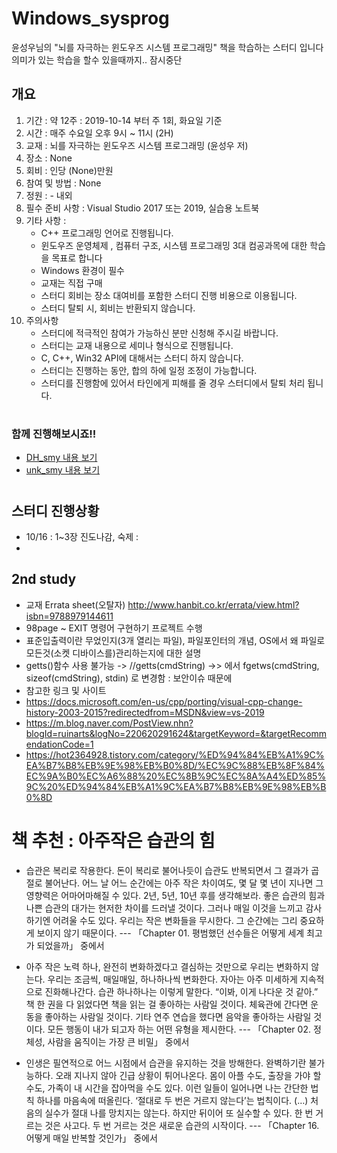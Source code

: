 # Windows_sysprog
윤성우님의 "뇌를 자극하는 윈도우즈 시스템 프로그래밍" 책을 학습하는 스터디 입니다
의미가 있는 학습을 할수 있을때까지.. 잠시중단
  ## 개요
   1. 기간 : 약 12주 : 2019-10-14 부터 주 1회, 화요일 기준
   2. 시간 : 매주 수요일 오후 9시 ~ 11시 (2H)
   3. 교재 : 뇌를 자극하는 윈도우즈 시스템 프로그래밍 (윤성우 저)
   4. 장소 : None 
   5. 회비 : 인당 (None)만원                         
   6. 참여 및 방법 : None
   7. 정원 : - 내외
   8. 필수 준비 사항 : Visual Studio 2017 또는 2019, 실습용 노트북
   9. 기타 사항 :
        - C++ 프로그래밍 언어로 진행됩니다.
        - 윈도우즈 운영체제 , 컴퓨터 구조, 시스템 프로그래밍 3대 컴공과목에 대한 학습을 목표로 합니다
        - Windows 환경이 필수
        - 교재는 직접 구매 
        - 스터디 회비는 장소 대여비를 포함한 스터디 진행 비용으로 이용됩니다.
        - 스터디 탈퇴 시, 회비는 반환되지 않습니다.     
   10. 주의사항
        - 스터디에 적극적인 참여가 가능하신 분만 신청해 주시길 바랍니다.
        - 스터디는 교재 내용으로 세미나 형식으로 진행됩니다. 
        - C, C++, Win32 API에 대해서는 스터디 하지 않습니다.
        - 스터디는 진행하는 동안, 합의 하에 일정 조정이 가능합니다.
        - 스터디를 진행함에 있어서 타인에게 피해를 줄 경우 스터디에서 탈퇴 처리 됩니다.  
 # 
 ### 함께 진행해보시죠!!
   - [DH_smy 내용 보기](/DH_smy.md)
   - [unk_smy 내용 보기](/unk_smy.md)
 #
 ## 스터디 진행상황
   - 10/16 : 1~3장 진도나감, 숙제 : 
   - 


 ## 2nd study
   - 교재 Errata sheet(오탈자) http://www.hanbit.co.kr/errata/view.html?isbn=9788979144611
   - 98page ~ EXIT 명령어 구현하기 프로젝트 수행 
   - 표준입출력이란 무었인지(3개 열리는 파일), 파일포인터의 개념, OS에서 왜 파일로 모든것(소켓 디바이스를)관리하는지에 대한 설명
   - getts()함수 사용 불가능 -> //getts(cmdString) ->> 에서 fgetws(cmdString, sizeof(cmdString), stdin) 로 변경함 : 보안이슈 때문에
   - 참고한 링크 및 사이트
   - https://docs.microsoft.com/en-us/cpp/porting/visual-cpp-change-history-2003-2015?redirectedfrom=MSDN&view=vs-2019
   - https://m.blog.naver.com/PostView.nhn?blogId=ruinarts&logNo=220620291624&targetKeyword=&targetRecommendationCode=1
   - https://hot2364928.tistory.com/category/%ED%94%84%EB%A1%9C%EA%B7%B8%EB%9E%98%EB%B0%8D/%EC%9C%88%EB%8F%84%EC%9A%B0%EC%A6%88%20%EC%8B%9C%EC%8A%A4%ED%85%9C%20%ED%94%84%EB%A1%9C%EA%B7%B8%EB%9E%98%EB%B0%8D








# 책 추천 : 아주작은 습관의 힘 
 - 습관은 복리로 작용한다. 돈이 복리로 불어나듯이 습관도 반복되면서 그 결과가 곱절로 불어난다. 어느 날 어느 순간에는 아주 작은 차이여도, 몇 달 몇 년이 지나면 그 영향력은 어마어마해질 수 있다. 2년, 5년, 10년 후를 생각해보라. 좋은 습관의 힘과 나쁜 습관의 대가는 현저한 차이를 드러낼 것이다. 그러나 매일 이것을 느끼고 감사하기엔 어려울 수도 있다. 우리는 작은 변화들을 무시한다. 그 순간에는 그리 중요하게 보이지 않기 때문이다. --- 「Chapter 01. 평범했던 선수들은 어떻게 세계 최고가 되었을까」 중에서

 - 아주 작은 노력 하나, 완전히 변화하겠다고 결심하는 것만으로 우리는 변화하지 않는다. 우리는 조금씩, 매일매일, 하나하나씩 변화한다. 자아는 아주 미세하게 지속적으로 진화해나간다. 습관 하나하나는 이렇게 말한다. “이봐, 이게 나다운 것 같아.” 책 한 권을 다 읽었다면 책을 읽는 걸 좋아하는 사람일 것이다. 체육관에 간다면 운동을 좋아하는 사람일 것이다. 기타 연주 연습을 했다면 음악을 좋아하는 사람일 것이다. 모든 행동이 내가 되고자 하는 어떤 유형을 제시한다. --- 「Chapter 02. 정체성, 사람을 움직이는 가장 큰 비밀」 중에서

 - 인생은 필연적으로 어느 시점에서 습관을 유지하는 것을 방해한다. 완벽하기란 불가능하다. 오래 지나지 않아 긴급 상황이 튀어나온다. 몸이 아플 수도, 출장을 가야 할 수도, 가족이 내 시간을 잡아먹을 수도 있다. 이런 일들이 일어나면 나는 간단한 법칙 하나를 마음속에 떠올린다. ‘절대로 두 번은 거르지 않는다’는 법칙이다. (…) 처음의 실수가 절대 나를 망치지는 않는다. 하지만 뒤이어 또 실수할 수 있다. 한 번 거르는 것은 사고다. 두 번 거르는 것은 새로운 습관의 시작이다. --- 「Chapter 16. 어떻게 매일 반복할 것인가」 중에서

